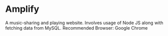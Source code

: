 # Amplify
A music-sharing and playing website. Involves usage of Node JS along with fetching data from MySQL.
Recommended Browser: Google Chrome
